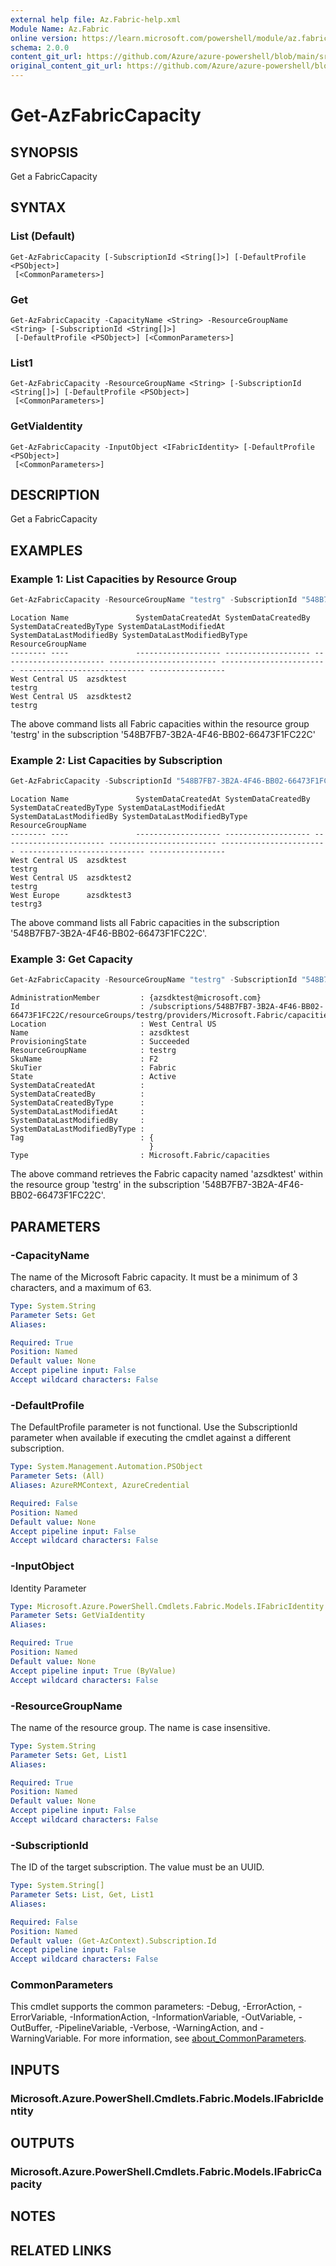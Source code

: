 ```yaml
---
external help file: Az.Fabric-help.xml
Module Name: Az.Fabric
online version: https://learn.microsoft.com/powershell/module/az.fabric/get-azfabriccapacity
schema: 2.0.0
content_git_url: https://github.com/Azure/azure-powershell/blob/main/src/Fabric/Fabric/help/Get-AzFabricCapacity.md
original_content_git_url: https://github.com/Azure/azure-powershell/blob/main/src/Fabric/Fabric/help/Get-AzFabricCapacity.md
---
```


# Get-AzFabricCapacity

## SYNOPSIS
Get a FabricCapacity

## SYNTAX

### List (Default)
```
Get-AzFabricCapacity [-SubscriptionId <String[]>] [-DefaultProfile <PSObject>]
 [<CommonParameters>]
```

### Get
```
Get-AzFabricCapacity -CapacityName <String> -ResourceGroupName <String> [-SubscriptionId <String[]>]
 [-DefaultProfile <PSObject>] [<CommonParameters>]
```

### List1
```
Get-AzFabricCapacity -ResourceGroupName <String> [-SubscriptionId <String[]>] [-DefaultProfile <PSObject>]
 [<CommonParameters>]
```

### GetViaIdentity
```
Get-AzFabricCapacity -InputObject <IFabricIdentity> [-DefaultProfile <PSObject>]
 [<CommonParameters>]
```

## DESCRIPTION
Get a FabricCapacity

## EXAMPLES

### Example 1: List Capacities by Resource Group
```powershell
Get-AzFabricCapacity -ResourceGroupName "testrg" -SubscriptionId "548B7FB7-3B2A-4F46-BB02-66473F1FC22C"
```

```output
Location Name               SystemDataCreatedAt SystemDataCreatedBy SystemDataCreatedByType SystemDataLastModifiedAt SystemDataLastModifiedBy SystemDataLastModifiedByType ResourceGroupName
-------- ----               ------------------- ------------------- ----------------------- ------------------------ ------------------------ ---------------------------- -----------------
West Central US  azsdktest                                                                                                                                                       testrg
West Central US  azsdktest2                                                                                                                                                      testrg
```

The above command lists all Fabric capacities within the resource group 'testrg' in the subscription '548B7FB7-3B2A-4F46-BB02-66473F1FC22C'

### Example 2: List Capacities by Subscription
```powershell
Get-AzFabricCapacity -SubscriptionId "548B7FB7-3B2A-4F46-BB02-66473F1FC22C"
```

```output
Location Name               SystemDataCreatedAt SystemDataCreatedBy SystemDataCreatedByType SystemDataLastModifiedAt SystemDataLastModifiedBy SystemDataLastModifiedByType ResourceGroupName
-------- ----               ------------------- ------------------- ----------------------- ------------------------ ------------------------ ---------------------------- -----------------
West Central US  azsdktest                                                                                                                                                       testrg
West Central US  azsdktest2                                                                                                                                                      testrg
West Europe      azsdktest3                                                                                                                                                      testrg3
```

The above command lists all Fabric capacities in the subscription '548B7FB7-3B2A-4F46-BB02-66473F1FC22C'.

### Example 3: Get Capacity
```powershell
Get-AzFabricCapacity -ResourceGroupName "testrg" -SubscriptionId "548B7FB7-3B2A-4F46-BB02-66473F1FC22C" -CapacityName "azsdktest"
```

```output
AdministrationMember         : {azsdktest@microsoft.com}
Id                           : /subscriptions/548B7FB7-3B2A-4F46-BB02-66473F1FC22C/resourceGroups/testrg/providers/Microsoft.Fabric/capacities/azsdktest
Location                     : West Central US
Name                         : azsdktest
ProvisioningState            : Succeeded
ResourceGroupName            : testrg
SkuName                      : F2
SkuTier                      : Fabric
State                        : Active
SystemDataCreatedAt          :
SystemDataCreatedBy          :
SystemDataCreatedByType      :
SystemDataLastModifiedAt     :
SystemDataLastModifiedBy     :
SystemDataLastModifiedByType :
Tag                          : {
                               }
Type                         : Microsoft.Fabric/capacities
```

The above command retrieves the Fabric capacity named 'azsdktest' within the resource group 'testrg' in the subscription '548B7FB7-3B2A-4F46-BB02-66473F1FC22C'.

## PARAMETERS

### -CapacityName
The name of the Microsoft Fabric capacity.
It must be a minimum of 3 characters, and a maximum of 63.

```yaml
Type: System.String
Parameter Sets: Get
Aliases:

Required: True
Position: Named
Default value: None
Accept pipeline input: False
Accept wildcard characters: False
```

### -DefaultProfile
The DefaultProfile parameter is not functional.
Use the SubscriptionId parameter when available if executing the cmdlet against a different subscription.

```yaml
Type: System.Management.Automation.PSObject
Parameter Sets: (All)
Aliases: AzureRMContext, AzureCredential

Required: False
Position: Named
Default value: None
Accept pipeline input: False
Accept wildcard characters: False
```

### -InputObject
Identity Parameter

```yaml
Type: Microsoft.Azure.PowerShell.Cmdlets.Fabric.Models.IFabricIdentity
Parameter Sets: GetViaIdentity
Aliases:

Required: True
Position: Named
Default value: None
Accept pipeline input: True (ByValue)
Accept wildcard characters: False
```

### -ResourceGroupName
The name of the resource group.
The name is case insensitive.

```yaml
Type: System.String
Parameter Sets: Get, List1
Aliases:

Required: True
Position: Named
Default value: None
Accept pipeline input: False
Accept wildcard characters: False
```

### -SubscriptionId
The ID of the target subscription.
The value must be an UUID.

```yaml
Type: System.String[]
Parameter Sets: List, Get, List1
Aliases:

Required: False
Position: Named
Default value: (Get-AzContext).Subscription.Id
Accept pipeline input: False
Accept wildcard characters: False
```

### CommonParameters
This cmdlet supports the common parameters: -Debug, -ErrorAction, -ErrorVariable, -InformationAction, -InformationVariable, -OutVariable, -OutBuffer, -PipelineVariable, -Verbose, -WarningAction, and -WarningVariable. For more information, see [about_CommonParameters](http://go.microsoft.com/fwlink/?LinkID=113216).

## INPUTS

### Microsoft.Azure.PowerShell.Cmdlets.Fabric.Models.IFabricIdentity

## OUTPUTS

### Microsoft.Azure.PowerShell.Cmdlets.Fabric.Models.IFabricCapacity

## NOTES

## RELATED LINKS
